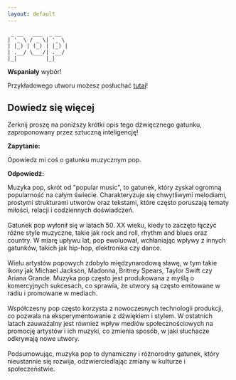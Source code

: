 ```yaml
---
layout: default
---
```


```                   
 _ __   ___  _ __  
| '_ \ / _ \| '_ \ 
| |_) | (_) | |_) |
| .__/ \___/| .__/ 
|_|         |_|    
```
**Wspaniały** wybór!

Przykładowego utworu możesz posłuchać [tutaj](https://p.scdn.co/mp3-preview/17fa164b977074dd1b1869bfb10b08cfd513e53b)!
## Dowiedz się więcej
Zerknij proszę na poniższy krótki opis tego dźwięcznego gatunku, zaproponowany przez sztuczną inteligencję!



**Zapytanie:**

Opowiedz mi coś o gatunku muzycznym pop.

**Odpowiedź:**

Muzyka pop, skrót od "popular music", to gatunek, który zyskał ogromną popularność na całym świecie. Charakteryzuje się chwytliwymi melodiami, prostymi strukturami utworów oraz tekstami, które często poruszają tematy miłości, relacji i codziennych doświadczeń. <br><br>Gatunek pop wyłonił się w latach 50. XX wieku, kiedy to zaczęto łączyć różne style muzyczne, takie jak rock and roll, rhythm and blues oraz country. W miarę upływu lat, pop ewoluował, wchłaniając wpływy z innych gatunków, takich jak hip-hop, elektronika czy dance.<br><br>Wielu artystów popowych zdobyło międzynarodową sławę, w tym takie ikony jak Michael Jackson, Madonna, Britney Spears, Taylor Swift czy Ariana Grande. Muzyka pop często jest produkowana z myślą o komercyjnych sukcesach, co sprawia, że utwory są często emitowane w radiu i promowane w mediach.<br><br>Współczesny pop często korzysta z nowoczesnych technologii produkcji, co pozwala na eksperymentowanie z dźwiękiem i stylem. W ostatnich latach zauważalny jest również wpływ mediów społecznościowych na promocję artystów i ich muzyki, co zmienia sposób, w jaki słuchacze odkrywają nowe utwory.<br><br>Podsumowując, muzyka pop to dynamiczny i różnorodny gatunek, który nieustannie się rozwija, odzwierciedlając zmiany w kulturze i społeczeństwie.